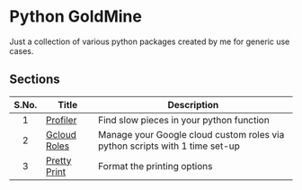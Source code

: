 # Python GoldMine

Just a collection of various python packages created by me for generic use cases.

## Sections

| S.No. | Title | Description |
| :--: | --- | --- |
| 1 | [Profiler](https://github.com/singhgautam7/Python-GoldMine/tree/master/python_profiler) | Find slow pieces in your python function |
| 2 | [Gcloud Roles](https://github.com/singhgautam7/Python-GoldMine/tree/master/gcloud_iam_custom_roles) | Manage your Google cloud custom roles via python scripts with 1 time set-up |
| 3 | [Pretty Print](https://github.com/singhgautam7/Python-GoldMine/tree/master/beauty_print) | Format the printing options |
